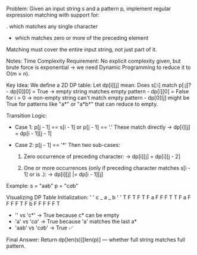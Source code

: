 Problem:
Given an input string s and a pattern p, implement regular expression matching with support for:

. which matches any single character

- which matches zero or more of the preceding element

Matching must cover the entire input string, not just part of it.

Notes:
Time Complexity Requirement: No explicit complexity given, but brute force is exponential → we need Dynamic Programming to reduce it to O(m × n).

Key Idea:
We define a 2D DP table:
Let dp[i][j] mean:
Does s[:i] match p[:j]? - dp[0][0] = True → empty string matches empty pattern - dp[i][0] = False for i > 0 → non-empty string can't match empty pattern - dp[0][j] might be True for patterns like "a*" or "a*b\*" that can reduce to empty.

Transition Logic:

- Case 1: p[j - 1] == s[i - 1] or p[j - 1] == '.'
  These match directly →
  dp[i][j] = dp[i - 1][j - 1]

- Case 2: p[j - 1] == '\*'
  Then two sub-cases:

  1. Zero occurrence of preceding character:
     → dp[i][j] = dp[i][j - 2]

  2. One or more occurrences (only if preceding character matches s[i - 1] or is .):
     → dp[i][j] |= dp[i - 1][j]

Example:
s = "aab"
p = "c*a*b"

Visualizing DP Table Initialization:
' ' c _ a _ b
' ' T F T F T F
a F F F T T F
a F F F F T F
b F F F F F T

- '' vs 'c*' → True because c* can be empty
- 'a' vs 'c*a*' → True because 'a' matches the last a\*
- 'aab' vs 'c*a*b' → True ✅

Final Answer:
Return dp[len(s)][len(p)] — whether full string matches full pattern.
